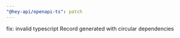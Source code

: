 ```yaml
---
"@hey-api/openapi-ts": patch
---
```


fix: invalid typescript Record generated with circular dependencies
